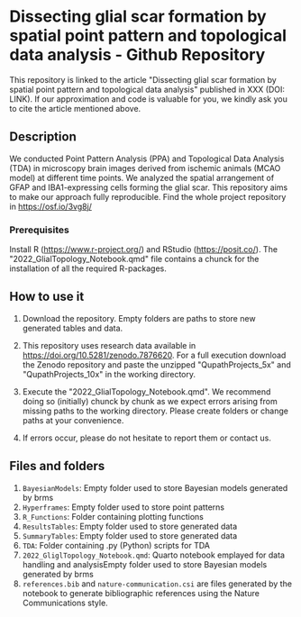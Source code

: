 # Dissecting glial scar formation by spatial point pattern and topological data analysis - Github Repository

This repository is linked to the article "Dissecting glial scar formation by spatial point pattern and topological data analysis" published in XXX (DOI: LINK). If our approximation and code is valuable for you, we kindly ask you to cite the article mentioned above.

## Description

We conducted Point Pattern Analysis (PPA) and Topological Data Analysis (TDA) in microscopy brain images derived from ischemic animals (MCAO model) at different time points. We analyzed the spatial arrangement of GFAP and IBA1-expressing cells forming the glial scar. This repository aims to make our approach fully reproducible. Find the whole project repository in https://osf.io/3vg8j/ 

### Prerequisites

Install R (https://www.r-project.org/) and RStudio (https://posit.co/). The "2022_GlialTopology_Notebook.qmd" file contains a chunck for the installation of all the required R-packages.

## How to use it

1. Download the repository. Empty folders are paths to store new generated tables and data.  

2. This repository uses research data available in https://doi.org/10.5281/zenodo.7876620. For a full execution download the Zenodo repository and paste the unzipped "QupathProjects_5x" and "QupathProjects_10x" in the working directory. 

3. Execute the "2022_GlialTopology_Notebook.qmd". We recommend doing so (initially) chunck by chunk as we expect errors arising from missing paths to the working directory. Please create folders or change paths at your convenience.

4. If errors occur, please do not hesitate to report them or contact us. 

## Files and folders
1. `BayesianModels`: Empty folder used to store Bayesian models generated by brms 
2. `Hyperframes`: Empty folder used to store point patterns
3. `R_Functions`: Folder containing plotting functions
4. `ResultsTables`: Empty folder used to store generated data 
5. `SummaryTables`: Empty folder used to store generated data 
6. `TDA`: Folder containing .py (Python) scripts for TDA
7. `2022_GliglTopology_Notebook.qmd`: Quarto notebook emplayed for data handling and analysisEmpty folder used to store Bayesian models generated by brms 
8. `references.bib` and `nature-communication.csi` are files generated by the notebook to generate bibliographic references using the Nature Communications style. 